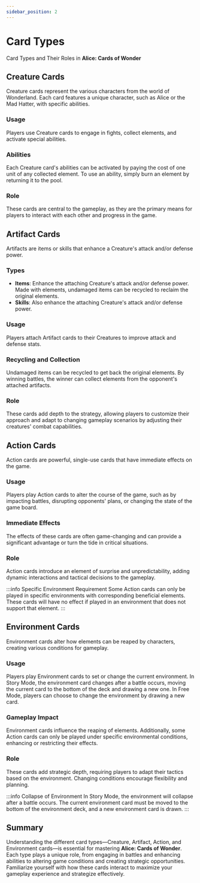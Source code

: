 ```yaml
---
sidebar_position: 2
---
```


# Card Types
Card Types and Their Roles in **Alice: Cards of Wonder**

## Creature Cards

Creature cards represent the various characters from the world of Wonderland. Each card features a unique character, such as Alice or the Mad Hatter, with specific abilities.

### Usage
Players use Creature cards to engage in fights, collect elements, and activate special abilities.

### Abilities
Each Creature card's abilities can be activated by paying the cost of one unit of any collected element. To use an ability, simply burn an element by returning it to the pool.

### Role
These cards are central to the gameplay, as they are the primary means for players to interact with each other and progress in the game.

## Artifact Cards

Artifacts are items or skills that enhance a Creature's attack and/or defense power.

### Types
- **Items**: Enhance the attaching Creature's attack and/or defense power. Made with elements, undamaged items can be recycled to reclaim the original elements.
- **Skills**: Also enhance the attaching Creature's attack and/or defense power.

### Usage
Players attach Artifact cards to their Creatures to improve attack and defense stats.

### Recycling and Collection
Undamaged items can be recycled to get back the original elements. By winning battles, the winner can collect elements from the opponent's attached artifacts.

### Role
These cards add depth to the strategy, allowing players to customize their approach and adapt to changing gameplay scenarios by adjusting their creatures' combat capabilities.


## Action Cards

Action cards are powerful, single-use cards that have immediate effects on the game.

### Usage
Players play Action cards to alter the course of the game, such as by impacting battles, disrupting opponents' plans, or changing the state of the game board.

### Immediate Effects
The effects of these cards are often game-changing and can provide a significant advantage or turn the tide in critical situations.

### Role
Action cards introduce an element of surprise and unpredictability, adding dynamic interactions and tactical decisions to the gameplay.

:::info Specific Environment Requirement
Some Action cards can only be played in specific environments with corresponding beneficial elements. These cards will have no effect if played in an environment that does not support that element.
:::

## Environment Cards

Environment cards alter how elements can be reaped by characters, creating various conditions for gameplay.

### Usage
Players play Environment cards to set or change the current environment. In Story Mode, the environment card changes after a battle occurs, moving the current card to the bottom of the deck and drawing a new one. In Free Mode, players can choose to change the environment by drawing a new card.

### Gameplay Impact
Environment cards influence the reaping of elements. Additionally, some Action cards can only be played under specific environmental conditions, enhancing or restricting their effects.

### Role
These cards add strategic depth, requiring players to adapt their tactics based on the environment. Changing conditions encourage flexibility and planning.

:::info Collapse of Environment
In Story Mode, the environment will collapse after a battle occurs. The current environment card must be moved to the bottom of the environment deck, and a new environment card is drawn.
:::

## Summary

Understanding the different card types—Creature, Artifact, Action, and Environment cards—is essential for mastering **Alice: Cards of Wonder**. Each type plays a unique role, from engaging in battles and enhancing abilities to altering game conditions and creating strategic opportunities. Familiarize yourself with how these cards interact to maximize your gameplay experience and strategize effectively.
